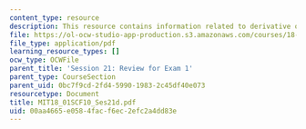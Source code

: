 ```yaml
---
content_type: resource
description: This resource contains information related to derivative of ln(sec x)).
file: https://ol-ocw-studio-app-production.s3.amazonaws.com/courses/18-01sc-single-variable-calculus-fall-2010/00aa4665e0584facf6ec2efc2a4dd83e_MIT18_01SCF10_Ses21d.pdf
file_type: application/pdf
learning_resource_types: []
ocw_type: OCWFile
parent_title: 'Session 21: Review for Exam 1'
parent_type: CourseSection
parent_uid: 0bc7f9cd-2fd4-5990-1983-2c45df40e073
resourcetype: Document
title: MIT18_01SCF10_Ses21d.pdf
uid: 00aa4665-e058-4fac-f6ec-2efc2a4dd83e
---
```

